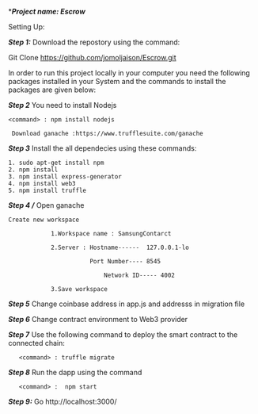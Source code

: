 ****Project name:	Escrow***



Setting Up:

***Step 1:***	 Download the repostory using the command:  

 Git Clone   https://github.com/jomoljaison/Escrow.git

In order to run this project locally in your computer you need the following packages installed in your System and the commands to install the packages are given below:

***Step 2***	 You need to install Nodejs

	<command> : npm install nodejs
	
	 Download ganache :https://www.trufflesuite.com/ganache

***Step 3***	Install the all dependecies using these commands:

	1. sudo apt-get install npm
	2. npm install
	3. npm install express-generator
	4. npm install web3
	5. npm install truffle


***Step 4 	/***	Open ganache 

	Create new workspace

				1.Workspace name : SamsungContarct

				2.Server : Hostname------  127.0.0.1-lo

			      		   Port Number---- 8545

			            	   Network ID----- 4002
						   
				3.Save workspace

***Step 5***	Change coinbase address in app.js and addresss in migration file

***Step 6***	Change contract environment to Web3 provider

***Step 7***	Use the following command to deploy the smart contract to the connected 	         chain: 

	   <command> : truffle migrate
***Step 8***	Run the dapp using the command  

       <command> :  npm start  


***Step 9:***	Go http://localhost:3000/
	